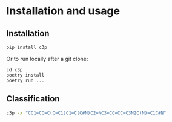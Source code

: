 # Installation and usage

## Installation

```bash
pip install c3p
```

Or to run locally after a git clone:

```
cd c3p
poetry install
poetry run ...
```

## Classification

```bash
c3p -x "CC1=CC=C(C=C1)C1=C(C#N)C2=NC3=CC=CC=C3N2C(N)=C1C#N"
```
